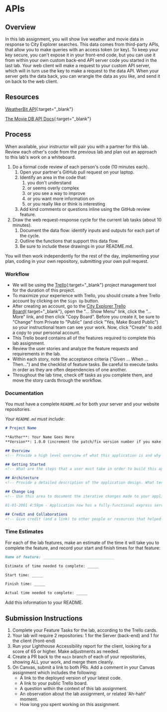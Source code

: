 # APIs

## Overview

In this lab assignment, you will show live weather and movie data in response to City Explorer searches. This data comes from third-party APIs, that allow you to make queries with an access token (or key). To keep your key secure, you can't expose it in your front-end code, but you can use it from within your own custom back-end API server code you started in the last lab. Your web client will make a request to your custom API server, which will in turn use the key to make a request to the data API. When your server gets the data back, you can wrangle the data as you like, and send it on back to the web client.

## Resources

[WeatherBit API](https://www.weatherbit.io/api){:target="_blank"}

[The Movie DB API Docs](https://developers.themoviedb.org/3/getting-started/introduction){:target="_blank"}

## Process

When available, your instructor will pair you with a partner for this lab. Review each other's code from the previous lab and plan out an approach to this lab's work on a whiteboard.

1. Do a formal code review of each person's code (10 minutes each).
   1. Open your partner's GitHub pull request on your laptop.
   1. Identify an area in the code that:
      1. you don't understand
      1. or seems overly complex
      1. or you see a way to improve
      1. or you want more information on
      1. or you really like or think is interesting
   1. Add kind comments or questions inline using the GitHub review feature.
1. Draw the web request-response cycle for the current lab tasks (about 10 minutes).
   1. Document the data flow: identify inputs and outputs for each part of the cycle.
   1. Outline the functions that support this data flow.
   1. Be sure to include these drawings in your README.md.

You will then work independently for the rest of the day, implementing your plan, coding in your own repository, submitting your own pull request.

### Workflow

- We will be using the [Trello](https://trello.com/home){:target="_blank"} project management tool for the duration of this project.
- To maximize your experience with Trello, you should create a free Trello account by clicking on the `Sign Up` button.
- After creating an account, go to the [City Explorer Trello Board](https://trello.com/b/Ajj9Cbac){:target="_blank"}, open the "... Show Menu" link, click the "... More" link, and then click "Copy Board". Before you create it, be sure to "Change" from Private to "Public" (and click "Yes, Make Board Public") so your instructional team can see your work. Now, click "Create" to add a copy to your personal account.
- This Trello board contains all of the features required to complete this lab assignment.
- Review the user stories and analyze the feature requests and requirements in the lab.
- Within each story, note the acceptance criteria ("Given ... When ... Then...") and the checklist of feature tasks. Be careful to execute tasks in order as they are often dependencies of one another.
- Throughout the lab time, check off tasks as you complete them, and move the story cards through the workflow.

### Documentation

You must have a complete `README.md` for both your server and your website repositories.

_Your `README.md` must include:_

```md
# Project Name

**Author**: Your Name Goes Here
**Version**: 1.0.0 (increment the patch/fix version number if you make more commits past your first submission)

## Overview
<!-- Provide a high level overview of what this application is and why you are building it, beyond the fact that it's an assignment for this class. (i.e. What's your problem domain?) -->

## Getting Started
<!-- What are the steps that a user must take in order to build this app on their own machine and get it running? -->

## Architecture
<!-- Provide a detailed description of the application design. What technologies (languages, libraries, etc) you're using, and any other relevant design information. -->

## Change Log
<!-- Use this area to document the iterative changes made to your application as each feature is successfully implemented. Use time stamps. Here's an example:

01-01-2001 4:59pm - Application now has a fully-functional express server, with a GET route for the location resource. -->

## Credit and Collaborations
<!-- Give credit (and a link) to other people or resources that helped you build this application. -->
```

### Time Estimates

For each of the lab features, make an estimate of the time it will take you to complete the feature, and record your start and finish times for that feature:

```markdown
Name of feature: ________________________________

Estimate of time needed to complete: _____

Start time: _____

Finish time: _____

Actual time needed to complete: _____
```

Add this information to your README.

## Submission Instructions

1. Complete your Feature Tasks for the lab, according to the Trello cards.
1. Your lab will require 2 repositories: 1 for the Server (back-end) and 1 for the client (front-end)
1. Run your Lighthouse Accessibility report for the client, looking for a score of 65 or higher. Make adjustments as needed.
1. Create a PR back to the `main` branch of each of your repositories, showing ALL your work, and merge them cleanly.
1. On Canvas, submit a link to both PRs. Add a comment in your Canvas assignment which includes the following:
    - A link to the deployed version of your latest code.
    - A link to your public Trello board.
    - A question within the context of this lab assignment.
    - An observation about the lab assignment, or related 'Ah-hah!' moment.
    - How long you spent working on this assignment.
